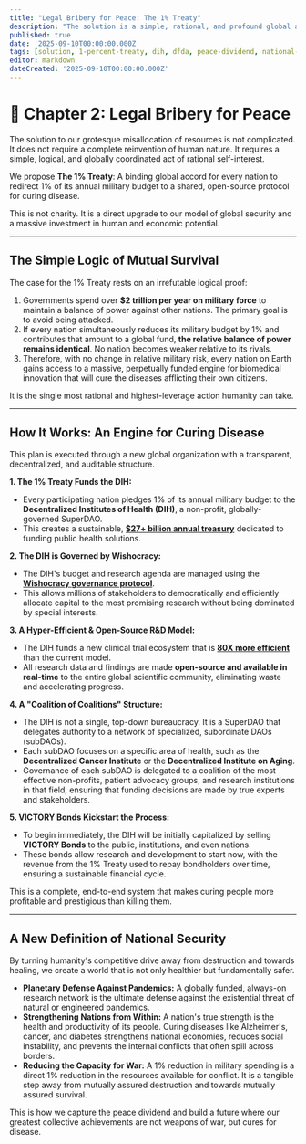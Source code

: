 ```yaml
---
title: "Legal Bribery for Peace: The 1% Treaty"
description: "The solution is a simple, rational, and profound global accord: The 1% Treaty. By redirecting a tiny fraction of military spending, we can make curing people more profitable than killing them."
published: true
date: '2025-09-10T00:00:00.000Z'
tags: [solution, 1-percent-treaty, dih, dfda, peace-dividend, national-security, victory-bonds]
editor: markdown
dateCreated: '2025-09-10T00:00:00.000Z'
---
```


# 📖 Chapter 2: Legal Bribery for Peace

The solution to our grotesque misallocation of resources is not complicated. It does not require a complete reinvention of human nature. It requires a simple, logical, and globally coordinated act of rational self-interest.

We propose **The 1% Treaty**: A binding global accord for every nation to redirect 1% of its annual military budget to a shared, open-source protocol for curing disease.

This is not charity. It is a direct upgrade to our model of global security and a massive investment in human and economic potential.

---

## The Simple Logic of Mutual Survival

The case for the 1% Treaty rests on an irrefutable logical proof:

1.  Governments spend over **$2 trillion per year on military force** to maintain a balance of power against other nations. The primary goal is to avoid being attacked.
2.  If every nation simultaneously reduces its military budget by 1% and contributes that amount to a global fund, **the relative balance of power remains identical**. No nation becomes weaker relative to its rivals.
3.  Therefore, with no change in relative military risk, every nation on Earth gains access to a massive, perpetually funded engine for biomedical innovation that will cure the diseases afflicting their own citizens.

It is the single most rational and highest-leverage action humanity can take.

---

## How It Works: An Engine for Curing Disease

This plan is executed through a new global organization with a transparent, decentralized, and auditable structure.

**1. The 1% Treaty Funds the DIH:**
- Every participating nation pledges 1% of its annual military budget to the **Decentralized Institutes of Health (DIH)**, a non-profit, globally-governed SuperDAO.
- This creates a sustainable, **[$27+ billion annual treasury](./economics.md)** dedicated to funding public health solutions.

**2. The DIH is Governed by Wishocracy:**
- The DIH's budget and research agenda are managed using the **[Wishocracy governance protocol](./governance.md)**.
- This allows millions of stakeholders to democratically and efficiently allocate capital to the most promising research without being dominated by special interests.

**3. A Hyper-Efficient & Open-Source R&D Model:**
- The DIH funds a new clinical trial ecosystem that is **[80X more efficient](./proof.md)** than the current model.
- All research data and findings are made **open-source and available in real-time** to the entire global scientific community, eliminating waste and accelerating progress.

**4. A "Coalition of Coalitions" Structure:**
- The DIH is not a single, top-down bureaucracy. It is a SuperDAO that delegates authority to a network of specialized, subordinate DAOs (subDAOs).
- Each subDAO focuses on a specific area of health, such as the **Decentralized Cancer Institute** or the **Decentralized Institute on Aging**.
- Governance of each subDAO is delegated to a coalition of the most effective non-profits, patient advocacy groups, and research institutions in that field, ensuring that funding decisions are made by true experts and stakeholders.

**5. VICTORY Bonds Kickstart the Process:**
- To begin immediately, the DIH will be initially capitalized by selling **VICTORY Bonds** to the public, institutions, and even nations.
- These bonds allow research and development to start now, with the revenue from the 1% Treaty used to repay bondholders over time, ensuring a sustainable financial cycle.

This is a complete, end-to-end system that makes curing people more profitable and prestigious than killing them.

---

## A New Definition of National Security

By turning humanity's competitive drive away from destruction and towards healing, we create a world that is not only healthier but fundamentally safer.

-   **Planetary Defense Against Pandemics:** A globally funded, always-on research network is the ultimate defense against the existential threat of natural or engineered pandemics.
-   **Strengthening Nations from Within:** A nation's true strength is the health and productivity of its people. Curing diseases like Alzheimer's, cancer, and diabetes strengthens national economies, reduces social instability, and prevents the internal conflicts that often spill across borders.
-   **Reducing the Capacity for War:** A 1% reduction in military spending is a direct 1% reduction in the resources available for conflict. It is a tangible step away from mutually assured destruction and towards mutually assured survival.

This is how we capture the peace dividend and build a future where our greatest collective achievements are not weapons of war, but cures for disease.
